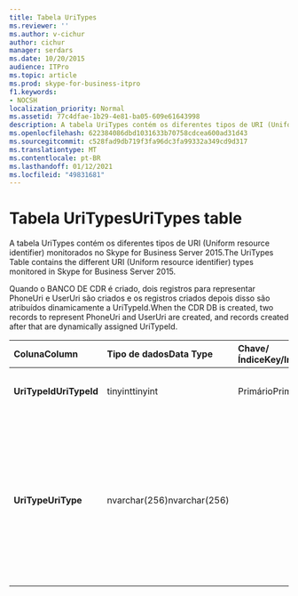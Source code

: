 ```yaml
---
title: Tabela UriTypes
ms.reviewer: ''
ms.author: v-cichur
author: cichur
manager: serdars
ms.date: 10/20/2015
audience: ITPro
ms.topic: article
ms.prod: skype-for-business-itpro
f1.keywords:
- NOCSH
localization_priority: Normal
ms.assetid: 77c4dfae-1b29-4e81-ba05-609e61643998
description: A tabela UriTypes contém os diferentes tipos de URI (Uniform resource identifier) monitorados no Skype for Business Server 2015.
ms.openlocfilehash: 622384086dbd1031633b70758cdcea600ad31d43
ms.sourcegitcommit: c528fad9db719f3fa96dc3fa99332a349cd9d317
ms.translationtype: MT
ms.contentlocale: pt-BR
ms.lasthandoff: 01/12/2021
ms.locfileid: "49831681"
---
```

# <a name="uritypes-table"></a><span data-ttu-id="d6c52-103">Tabela UriTypes</span><span class="sxs-lookup"><span data-stu-id="d6c52-103">UriTypes table</span></span>
 
<span data-ttu-id="d6c52-104">A tabela UriTypes contém os diferentes tipos de URI (Uniform resource identifier) monitorados no Skype for Business Server 2015.</span><span class="sxs-lookup"><span data-stu-id="d6c52-104">The UriTypes Table contains the different URI (Uniform resource identifier) types monitored in Skype for Business Server 2015.</span></span>

<span data-ttu-id="d6c52-105">Quando o BANCO DE CDR é criado, dois registros para representar PhoneUri e UserUri são criados e os registros criados depois disso são atribuídos dinamicamente a UriTypeId.</span><span class="sxs-lookup"><span data-stu-id="d6c52-105">When the CDR DB is created, two records to represent PhoneUri and UserUri are created, and records created after that are dynamically assigned UriTypeId.</span></span> 
  
|<span data-ttu-id="d6c52-106">**Coluna**</span><span class="sxs-lookup"><span data-stu-id="d6c52-106">**Column**</span></span>|<span data-ttu-id="d6c52-107">**Tipo de dados**</span><span class="sxs-lookup"><span data-stu-id="d6c52-107">**Data Type**</span></span>|<span data-ttu-id="d6c52-108">**Chave/Índice**</span><span class="sxs-lookup"><span data-stu-id="d6c52-108">**Key/Index**</span></span>|<span data-ttu-id="d6c52-109">**Detalhes**</span><span class="sxs-lookup"><span data-stu-id="d6c52-109">**Details**</span></span>|
|:-----|:-----|:-----|:-----|
|<span data-ttu-id="d6c52-110">**UriTypeId**</span><span class="sxs-lookup"><span data-stu-id="d6c52-110">**UriTypeId**</span></span> <br/> |<span data-ttu-id="d6c52-111">tinyint</span><span class="sxs-lookup"><span data-stu-id="d6c52-111">tinyint</span></span>  <br/> |<span data-ttu-id="d6c52-112">Primário</span><span class="sxs-lookup"><span data-stu-id="d6c52-112">Primary</span></span>  <br/> |<span data-ttu-id="d6c52-113">Identificador exclusivo atribuído a um tipo de URI.</span><span class="sxs-lookup"><span data-stu-id="d6c52-113">Unique identifier assigned to a URI type.</span></span>  <br/> <span data-ttu-id="d6c52-114">Valores possíveis - 0 a 255</span><span class="sxs-lookup"><span data-stu-id="d6c52-114">Possible values - 0 to 255</span></span> |
|<span data-ttu-id="d6c52-115">**UriType**</span><span class="sxs-lookup"><span data-stu-id="d6c52-115">**UriType**</span></span> <br/> |<span data-ttu-id="d6c52-116">nvarchar(256)</span><span class="sxs-lookup"><span data-stu-id="d6c52-116">nvarchar(256)</span></span>  <br/> || <span data-ttu-id="d6c52-117">Descrições de tipos de URI diferentes.</span><span class="sxs-lookup"><span data-stu-id="d6c52-117">Descriptions of the different URI types.</span></span> <span data-ttu-id="d6c52-118">Os seguintes valores são pré-atribuídos:</span><span class="sxs-lookup"><span data-stu-id="d6c52-118">The following values are pre-assigned:</span></span> <br/>  <span data-ttu-id="d6c52-119">1 - Uri de Telefone</span><span class="sxs-lookup"><span data-stu-id="d6c52-119">1 - Phone Uri</span></span> <br/>  <span data-ttu-id="d6c52-120">0 - Uri do Usuário</span><span class="sxs-lookup"><span data-stu-id="d6c52-120">0 - User Uri</span></span> <br/> <br/>  <span data-ttu-id="d6c52-121">Outros tipos possíveis incluem:</span><span class="sxs-lookup"><span data-stu-id="d6c52-121">Other possible types include:</span></span> <br/><span data-ttu-id="d6c52-122">conf:applicationsharing</span><span class="sxs-lookup"><span data-stu-id="d6c52-122">conf:applicationsharing</span></span> <br/> <span data-ttu-id="d6c52-123">conf:audio-video</span><span class="sxs-lookup"><span data-stu-id="d6c52-123">conf:audio-video</span></span><br/> <span data-ttu-id="d6c52-124">conf:chat</span><span class="sxs-lookup"><span data-stu-id="d6c52-124">conf:chat</span></span><br/>    <span data-ttu-id="d6c52-125">conf:focus</span><span class="sxs-lookup"><span data-stu-id="d6c52-125">conf:focus</span></span><br/>   <span data-ttu-id="d6c52-126">mras</span><span class="sxs-lookup"><span data-stu-id="d6c52-126">mras</span></span><br/>
